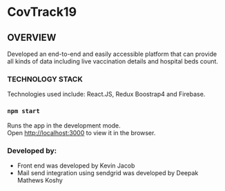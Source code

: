 # CovTrack19

## OVERVIEW

Developed an end-to-end and easily accessible platform that can provide all kinds of data including live vaccination details and hospital beds count.

### TECHNOLOGY STACK

Technologies used include: React.JS, Redux Boostrap4 and Firebase.


### `npm start`

Runs the app in the development mode.<br />
Open [http://localhost:3000](http://localhost:3000) to view it in the browser.

### Developed by:
- Front end was developed by Kevin Jacob
- Mail send integration using sendgrid was developed by Deepak Mathews Koshy
